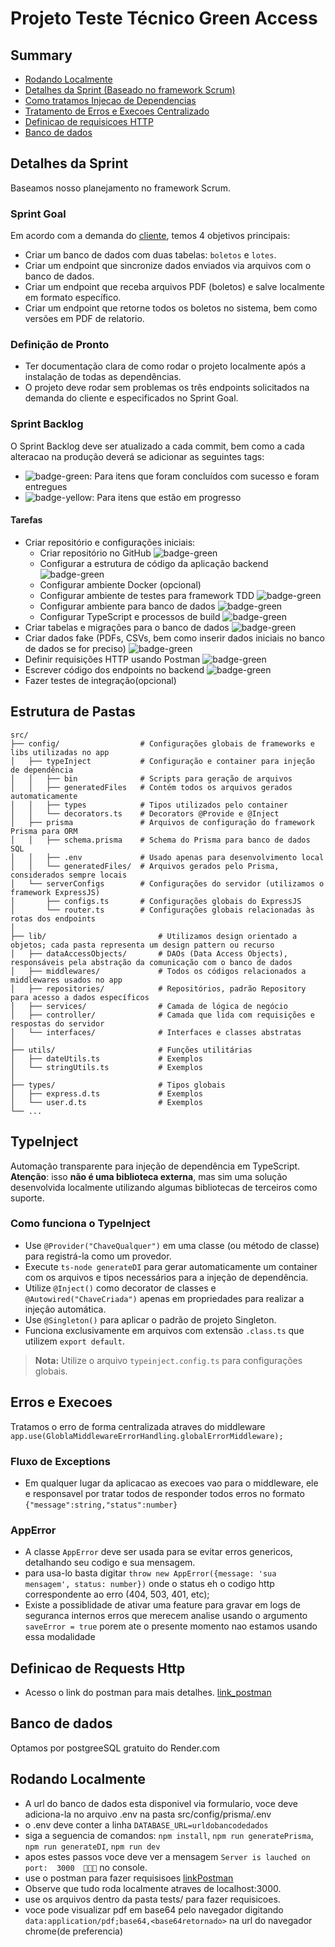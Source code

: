 # Projeto Teste Técnico Green Access

## Summary

- [Rodando Localmente](#Rodando-Localmente)
- [Detalhes da Sprint (Baseado no framework Scrum)](#detalhes-da-sprint)
- [Como tratamos Injecao de Dependencias](#TypeInject)
- [Tratamento de Erros e Execoes Centralizado](#erros-e-execoes)
- [Definicao de requisicoes HTTP](#definicao-de-requests-http)
- [Banco de dados](#banco-de-dados)

## Detalhes da Sprint

Baseamos nosso planejamento no framework Scrum.

### Sprint Goal

Em acordo com a demanda do [cliente](https://jumbled-smoke-7ef.notion.site/Desafio-T-cnico-Backend-NodeJS-fd6b6af685a5460794ffd45622f27dad), temos 4 objetivos principais:

- Criar um banco de dados com duas tabelas: `boletos` e `lotes`.
- Criar um endpoint que sincronize dados enviados via arquivos com o banco de dados.
- Criar um endpoint que receba arquivos PDF (boletos) e salve localmente em formato específico.
- Criar um endpoint que retorne todos os boletos no sistema, bem como versões em PDF de relatorio.

### Definição de Pronto

- Ter documentação clara de como rodar o projeto localmente após a instalação de todas as dependências.
- O projeto deve rodar sem problemas os três endpoints solicitados na demanda do cliente e especificados no Sprint Goal.

### Sprint Backlog

O Sprint Backlog deve ser atualizado a cada commit, bem como a cada alteracao na produção deverá se adicionar as seguintes tags:

- ![badge-green](https://img.shields.io/badge/Status--green): Para itens que foram concluídos com sucesso e foram entregues
- ![badge-yellow](https://img.shields.io/badge/Status--yellow): Para itens que estão em progresso

#### Tarefas

- Criar repositório e configurações iniciais:
  - Criar repositório no GitHub ![badge-green](https://img.shields.io/badge/Status--green)
  - Configurar a estrutura de código da aplicação backend ![badge-green](https://img.shields.io/badge/Status--green)
  - Configurar ambiente Docker (opcional)
  - Configurar ambiente de testes para framework TDD ![badge-green](https://img.shields.io/badge/Status--green)
  - Configurar ambiente para banco de dados ![badge-green](https://img.shields.io/badge/Status--yellow)
  - Configurar TypeScript e processos de build ![badge-green](https://img.shields.io/badge/Status--green)
- Criar tabelas e migrações para o banco de dados ![badge-green](https://img.shields.io/badge/Status--yellow)
- Criar dados fake (PDFs, CSVs, bem como inserir dados iniciais no banco de dados se for preciso) ![badge-green](https://img.shields.io/badge/Status--green)
- Definir requisições HTTP usando Postman ![badge-green](https://img.shields.io/badge/Status--green)
- Escrever código dos endpoints no backend ![badge-green](https://img.shields.io/badge/Status--green)
- Fazer testes de integração(opcional)

## Estrutura de Pastas
```
src/
├── config/                  # Configurações globais de frameworks e libs utilizadas no app
│   ├── typeInject           # Configuração e container para injeção de dependência
│   │   ├── bin              # Scripts para geração de arquivos
│   │   ├── generatedFiles   # Contém todos os arquivos gerados automaticamente
│   │   ├── types            # Tipos utilizados pelo container
│   │   └── decorators.ts    # Decorators @Provide e @Inject
│   ├── prisma               # Arquivos de configuração do framework Prisma para ORM
│   │   ├── schema.prisma    # Schema do Prisma para banco de dados SQL
│   │   ├── .env             # Usado apenas para desenvolvimento local
│   │   └── generatedFiles/  # Arquivos gerados pelo Prisma, considerados sempre locais
│   └── serverConfigs        # Configurações do servidor (utilizamos o framework ExpressJS)
│       ├── configs.ts       # Configurações globais do ExpressJS
│       └── router.ts        # Configurações globais relacionadas às rotas dos endpoints
│
├── lib/                         # Utilizamos design orientado a objetos; cada pasta representa um design pattern ou recurso
│   ├── dataAccessObjects/       # DAOs (Data Access Objects), responsáveis pela abstração da comunicação com o banco de dados
│   ├── middlewares/             # Todos os códigos relacionados a middlewares usados no app
│   ├── repositories/            # Repositórios, padrão Repository para acesso a dados específicos
│   ├── services/                # Camada de lógica de negócio
│   ├── controller/              # Camada que lida com requisições e respostas do servidor
│   └── interfaces/              # Interfaces e classes abstratas
│
├── utils/                       # Funções utilitárias
│   ├── dateUtils.ts             # Exemplos
│   └── stringUtils.ts           # Exemplos
│
├── types/                       # Tipos globais
│   ├── express.d.ts             # Exemplos 
│   └── user.d.ts                # Exemplos
└── ...
```

## TypeInject

Automação transparente para injeção de dependência em TypeScript.  
**Atenção**: isso **não é uma biblioteca externa**, mas sim uma solução desenvolvida localmente utilizando algumas bibliotecas de terceiros como suporte.

### Como funciona o TypeInject

- Use `@Provider("ChaveQualquer")` em uma classe (ou método de classe) para registrá-la como um provedor.
- Execute `ts-node generateDI` para gerar automaticamente um container com os arquivos e tipos necessários para a injeção de dependência.
- Utilize `@Inject()` como decorator de classes e `@Autowired("ChaveCriada")` apenas em propriedades para realizar a injeção automática.
- Use `@Singleton()` para aplicar o padrão de projeto Singleton.
- Funciona exclusivamente em arquivos com extensão `.class.ts` que utilizem `export default`.
> **Nota:** Utilize o arquivo `typeinject.config.ts` para configurações globais.

## Erros e Execoes

Tratamos o erro de forma centralizada atraves do middleware `app.use(GloblaMiddlewareErrorHandling.globalErrorMiddleware);`

### Fluxo de Exceptions
 - Em qualquer lugar da aplicacao as execoes vao para o middleware, ele e responsavel por tratar todos de responder todos erros no formato `{"message":string,"status":number}`

### AppError
 - A classe `AppError` deve ser usada para se evitar erros genericos, detalhando seu codigo e sua mensagem.
 - para usa-lo basta digitar `throw new AppError({message: 'sua mensagem', status: number})` onde o status eh o codigo http correspondente ao erro (404, 503, 401, etc);
 - Existe a possiblidade de ativar uma feature para gravar em logs de seguranca internos erros que merecem analise usando o argumento `saveError = true` porem ate o presente momento nao estamos usando essa modalidade


 ## Definicao de Requests Http

 - Acesso o link do postman para mais detalhes. [link_postman](https://www.postman.com/orbital-module-observer-37649517/technical-test-green-access/collection/ayu282u/definicao-de-endpoints?action=share&creator=37035636)


 ## Banco de dados
 Optamos por postgreeSQL gratuito do Render.com

## Rodando Localmente
- A url do banco de dados esta disponivel via formulario, voce deve adiciona-la no arquivo .env na pasta src/config/prisma/.env
 - o .env deve conter a linha `DATABASE_URL=urldobancodedados`  
- siga a seguencia de comandos: `npm install`, `npm run generatePrisma`, `npm run generateDI`, `npm run dev`
- apos estes passos voce deve ver a mensagem `Server is lauched on port:  3000  🚀🚀🚀` no console. 
- use o postman para fazer requisisoes [linkPostman](https://www.postman.com/orbital-module-observer-37649517/technical-test-green-access/collection/ayu282u/definicao-de-endpoints?action=share&creator=37035636)
- Observe que tudo roda localmente atraves de localhost:3000. 
- use os arquivos dentro da pasta tests/ para fazer requisicoes. 
- voce pode visualizar pdf em base64 pelo navegador digitando `data:application/pdf;base64,<base64retornado>` na url do navegador chrome(de preferencia)